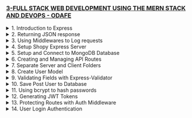 ### [3-FULL STACK WEB DEVELOPMENT USING THE MERN STACK AND DEVOPS - ODAFE](https://www.udemy.com/course/full-stack-web-development-using-the-mern-stack-and-devops/)

<details>
  <summary>1. Introduction to Express </summary>

# Initialize npm

```jsbs
npm init -y
```

# Install express

```jsbs
npm install express --save
```

# install nodemon

```jsbs
npm install nodemon --save-dev
```

### x-odafe-project/package.json:

```js
{
  "name": "x-odafe-project",
  "version": "1.0.0",
  "description": "",
  "main": "app.js",
  "scripts": {
    "dev": "nodemon app.js",
    "start": "node app.js",
    "start-server": "node server.js",
    "test": "echo \"Error: no test specified\" && exit 1"
  },
  "keywords": [],
  "author": "",
  "license": "ISC",
  "dependencies": {
    "express": "^4.18.2"
  },
  "devDependencies": {
    "nodemon": "^2.0.22"
  }
}

```

### x-odafe-project/app.js:

```js
const express = require("express");
const app = express();
const PORT = 8080;

app.get("/", (req, res) => {
  res.send("Hello World!");
});

app.listen(PORT, () => {
  console.log(`Server listening on port ${PORT}...`);
});
```

![](https://github.com/omeatai/React-Tutorial/assets/32337103/996baee6-1791-47b6-adff-bf5eb5554310)
![](https://github.com/omeatai/React-Tutorial/assets/32337103/3188767c-b7fd-4c00-954f-ec9afe9427c0)

</details>

<details>
  <summary>2. Returning JSON response </summary>

# Returning JSON response

### x-odafe-project/app.js:

```js
const express = require("express");
const app = express();
const PORT = 8080;

app.get("/", (req, res) => {
  res.status(200).send("Hello World!");
});

app.get("/test", (req, res) => {
  res.status(200).json({ msg: "This is a JSON response..." });
});

app.listen(PORT, () => {
  console.log(`Server listening on port ${PORT}...`);
});
```

![](https://github.com/omeatai/React-Tutorial/assets/32337103/792e6f99-d01b-4698-b69b-677e6c150341)
![](https://github.com/omeatai/React-Tutorial/assets/32337103/c939498e-18a1-44ea-95fa-b9243ae58fa5)

</details>

<details>
  <summary>3. Using Middlewares to Log requests </summary>

# Using Middleware to Log requests

### x-odafe-project/app.js:

```js
const express = require("express");
const app = express();
const PORT = 8080;

app.use((req, res, next) => {
  console.log(req.method, req.url, req.path, req.ip, req.headers.host);
  next();
});

app.get("/", (req, res) => {
  res.status(200).send("Hello World!");
});

app.get("/test", (req, res) => {
  res.status(200).json({ msg: "This is a JSON response..." });
});

app.listen(PORT, () => {
  console.log(`Server listening on port ${PORT}...`);
});
```

# output:

```js
// [nodemon] restarting due to changes...
// [nodemon] starting `node app.js`
// Server listening on port 8080...
// GET /test /test ::1 localhost:8080
```

![](https://github.com/omeatai/React-Tutorial/assets/32337103/1abed75a-6dc1-46cd-b33c-3480633e36a3)
![](https://github.com/omeatai/React-Tutorial/assets/32337103/f7cf903d-f9c3-4a04-ae2c-e39254b94130)

</details>

<details>
  <summary>4. Setup Shopy Express Server </summary>

# Initialize npm

```jsbs
npm init -y
```

# Initialize git

```jsbs
git init
```

# Install express, bcryptjs, jsonwebtoken, mongoose, and nodemon

```jsbs
npm i express --save
npm i bcryptjs --save
npm i jsonwebtoken --save
npm i mongoose --save
npm i nodemon --save-dev

npm i express bcryptjs jsonwebtoken mongoose --save
npm i nodemon --save-dev
```

### x-shopy-ecommerce-app/package.json:

```js
{
  "name": "x-shopy-ecommerce-app",
  "version": "1.0.0",
  "description": "",
  "main": "index.js",
  "scripts": {
    "test": "echo \"Error: no test specified\" && exit 1",
    "start": "nodemon server.js"
  },
  "keywords": [],
  "author": "",
  "license": "ISC",
  "devDependencies": {
    "nodemon": "^2.0.22"
  },
  "dependencies": {
    "bcryptjs": "^2.4.3",
    "express": "^4.18.2",
    "jsonwebtoken": "^9.0.0",
    "mongoose": "^7.2.1"
  }
}

```

### x-shopy-ecommerce-app/server.js:

```js
const express = require("express");
const app = express();
const PORT = process.env.PORT || 8000;

app.get("/", (req, res) => {
  res.send("My App is running...");
});

app.listen(PORT, () => {
  console.log(`Server is listening on ${PORT}...`);
});
```

# output:

```js
// [nodemon] restarting due to changes...
// [nodemon] starting `node server.js`
// Server is listening on 8000...
```

![](https://github.com/omeatai/React-Tutorial/assets/32337103/c183df84-952d-402c-8989-1204b70e7930)
![](https://github.com/omeatai/React-Tutorial/assets/32337103/49f92c54-3c4d-4ccd-98f4-fb483692fb1b)

</details>

<details>
  <summary>5. Setup and Connect to MongoDB Database </summary>

# Install mongoDB

```jsbs
npm install mongodb --save
```

# Connect to MongoDB

```jsbs
mongodb+srv://<username>:<password>@cluster0.qfv7ifn.mongodb.net/<dbname>?retryWrites=true&w=majority
```

```js
const { MongoClient, ServerApiVersion } = require("mongodb");
const uri =
  "mongodb+srv://<username>:<password>@cluster0.qfv7ifn.mongodb.net/?retryWrites=true&w=majority";

// Create a MongoClient with a MongoClientOptions object to set the Stable API version
const client = new MongoClient(uri, {
  serverApi: {
    version: ServerApiVersion.v1,
    strict: true,
    deprecationErrors: true,
  },
});

async function run() {
  try {
    // Connect the client to the server	(optional starting in v4.7)
    await client.connect();
    // Send a ping to confirm a successful connection
    await client.db("admin").command({ ping: 1 });
    console.log(
      "Pinged your deployment. You successfully connected to MongoDB!"
    );
  } finally {
    // Ensures that the client will close when you finish/error
    await client.close();
  }
}
run().catch(console.dir);
```

# Install Mongoose

```jsbs
npm install mongoose --save
```

# Connect to Mongoose

```js
const mongoose = require("mongoose");
mongoose.connect("mongodb://127.0.0.1:27017/test");

const Cat = mongoose.model("Cat", { name: String });

const kitty = new Cat({ name: "Zildjian" });
kitty.save().then(() => console.log("meow"));
```

### x-shopy-ecommerce-app/server.js:

```js
const express = require("express");
const app = express();
const connectDB = require("./config/db");
const PORT = process.env.PORT || 8000;

connectDB();

app.get("/", (req, res) => {
  res.send("My App is running...");
});

app.listen(PORT, () => {
  console.log(`Server is listening on ${PORT}...`);
});
```

### x-shopy-ecommerce-app/config/db.js:

```js
const mongoose = require("mongoose");
const config = require("./keys");
const db = config.mongoURI;

const connectDB = async () => {
  try {
    await mongoose.connect(db, {
      // useNewUrlParser: true,
      // useUnifiedTopology: true,
      // useCreateIndex: true,
    });
    console.log("Connected to DATABASE...");
  } catch (err) {
    console.log("Error connecting to DATABASE");
    process.exit(1);
  }
};

module.exports = connectDB;
```

### x-shopy-ecommerce-app/config/keys.js:

```js
const mongoURI =
  "mongodb+srv://<username>:<password>@cluster0.qfv7ifn.mongodb.net/<dbname>?retryWrites=true&w=majority";

module.exports = { mongoURI };
```

# run:

```jsbs
npm start
```

# output:

```js
// [nodemon] restarting due to changes...
// [nodemon] starting `node server.js`
// Server is listening on 8000...
// Connected to DATABASE...
```

![](https://github.com/omeatai/React-Tutorial/assets/32337103/08b49b29-85bb-4cee-8f79-48663746cba9)
![](https://github.com/omeatai/React-Tutorial/assets/32337103/70afedc0-759b-4e44-a248-711f19368eb6)

</details>

<details>
  <summary>6. Creating and Managing API Routes </summary>

# Creating and Managing API Routes

### x-shopy-ecommerce-app/server.js:

```js
const express = require("express");
const app = express();
const connectDB = require("./config/db");
const PORT = process.env.PORT || 8000;

//Connect to the DB
connectDB();

//Define routes and API
app.use("/api/users", require("./routes/userApi"));
app.use("/api/products", require("./routes/productApi"));

app.get("/", (req, res) => {
  res.send("My App is running...");
});

app.listen(PORT, () => {
  console.log(`Server is listening on ${PORT}...`);
});
```

### x-shopy-ecommerce-app/routes/productApi.js:

```js
const express = require("express");
const router = express.Router();

router.get("/", (req, res) => {
  res.send("Product route");
});

module.exports = router;
```

### x-shopy-ecommerce-app/routes/userApi.js:

```js
const express = require("express");
const router = express.Router();

router.get("/", (req, res) => {
  res.send("Users route");
});

module.exports = router;
```

![](https://github.com/omeatai/React-Tutorial/assets/32337103/e379fdea-e3f0-4216-b143-7667f5505a57)
![](https://github.com/omeatai/React-Tutorial/assets/32337103/2afa9402-e3bf-4af7-8388-bf7e933c935f)
![](https://github.com/omeatai/React-Tutorial/assets/32337103/027e91a2-3027-4efc-98d2-06ab4825f1bd)
![](https://github.com/omeatai/React-Tutorial/assets/32337103/991c48a9-bf7b-435b-89f3-71eec7ec8420)
![](https://github.com/omeatai/React-Tutorial/assets/32337103/fda1cbd2-a3ee-4ffd-9fb4-a289b91ea544)
![](https://github.com/omeatai/React-Tutorial/assets/32337103/cd9762c8-df54-4a4c-8f2e-db8f2653c04c)

</details>

<details>
  <summary>7. Separate Server and Client Folders </summary>

# Separate Server and Client Folders

![](https://github.com/omeatai/React-Tutorial/assets/32337103/2764623c-b162-413a-b2d8-ff40d979c4c7)

</details>

<details>
  <summary>8. Create User Model </summary>

# Mongoose Sample Model

```js
const Model = mongoose.model("Test", schema);

const doc = new Model();
doc._id instanceof mongoose.Types.ObjectId; // true
```

```js
const schema = new Schema({ _id: Number });
const Model = mongoose.model("Test", schema);

const doc = new Model();
await doc.save(); // Throws "document must have an _id before saving"

doc._id = 1;
await doc.save(); // works
```

### x-shopy-ecommerce-app/server/server.js:

```js
const express = require("express");
const app = express();
const connectDB = require("./config/db");
const PORT = process.env.PORT || 8000;

//Connect to the DB
connectDB();

//Define routes and API
app.use("/api/users", require("./routes/userApi"));
app.use("/api/products", require("./routes/productApi"));

app.get("/", (req, res) => {
  res.send("My App is running...");
});

app.listen(PORT, () => {
  console.log(`Server is listening on ${PORT}...`);
});
```

### x-shopy-ecommerce-app/server/models/User.js:

```js
const mongoose = require("mongoose");
const UserSchema = new mongoose.Schema({
  name: {
    type: String,
    required: true,
  },
  email: {
    type: String,
    required: true,
  },
  password: {
    type: String,
    required: true,
  },
  role: {
    type: String,
    default: "customer",
  },
  date: {
    type: Date,
    default: Date.now(),
  },
});

const User = mongoose.model("User", UserSchema);
module.exports = User;
```

![](https://github.com/omeatai/React-Tutorial/assets/32337103/817d08b3-2385-43a8-8dbb-118c3ccf47f0)
![](https://github.com/omeatai/React-Tutorial/assets/32337103/68380893-ad5a-4c7f-84b8-dc6d417fb248)

</details>

<details>
  <summary>9. Validating Fields with Express-Validator </summary>

# Install express validator

```jsbs
npm install express-validator --save
```

# Express Validator Sample - https://express-validator.github.io/docs/

### req.body:

- the body of the HTTP request.
- Can be any value, however objects, arrays and other JavaScript primitives work better.

### req.cookies:

- the Cookie header parsed as an object from cookie name to its value.

### req.headers:

- the headers sent along with the HTTP request.

### req.params:

- an object from name to value.
- In express.js, this is parsed from the request path and matched with route definition path.
- But it can really be anything meaningful coming from the HTTP request.

### req.query:

- the portion after the ? in the HTTP request's path, parsed as an object from query parameter name to value.

# Example URL

```jsbs
http://localhost:3000/hello?person=John //with Query Field
http://localhost:3000/hello //without Query Field
```

# Example Code

```js
const express = require("express");
const { query, matchedData, validationResult } = require("express-validator");
const app = express();

app.use(express.json());
app.get("/hello", query("person").notEmpty().escape(), (req, res) => {
  const result = validationResult(req);
  if (result.isEmpty()) {
    const data = matchedData(req);
    return res.send(`Hello, ${data.person}!`);
  }

  res.send({ errors: result.array() });
});

app.listen(3000);
```

# Without Query Field result:

```js
{
  "errors": [
    {
      "location": "query",
      "msg": "Invalid value",
      "path": "person",
      "type": "field"
    }
  ]
}
```

# With Query Field result:

```js
"Hello, John!";
```

# Custom Validation:

```js
app.post(
  "/create-user",
  body("email").custom(async (value) => {
    const user = await UserCollection.findUserByEmail(value);
    if (user) {
      throw new Error("E-mail already in use");
    }
  }),
  (req, res) => {
    // Handle the request
  }
);
```

```js
app.post(
  "/create-user",
  body("password").isLength({ min: 5 }),
  body("passwordConfirmation").custom((value, { req }) => {
    return value === req.body.password;
  }),
  (req, res) => {
    // Handle request
  }
);
```

# Allow body to be passed with requests

### x-shopy-ecommerce-app/server/server.js:

```jsbs
app.use(express.json({ extended: false })); // allow req.body
```

```js
const express = require("express");
const app = express();
const connectDB = require("./config/db");
const PORT = process.env.PORT || 8000;

//Connect to the DB
connectDB();

//Define routes and API
app.use(express.json({ extended: false })); // allow req.body
app.use("/api/users", require("./routes/userApi"));
app.use("/api/products", require("./routes/productApi"));

app.get("/", (req, res) => {
  res.send("My App is running...");
});

app.listen(PORT, () => {
  console.log(`Server is listening on ${PORT}...`);
});
```

### x-shopy-ecommerce-app/server/routes/userApi.js:

```js
const express = require("express");
const router = express.Router();
const { check, validationResult } = require("express-validator");

router.get("/", (req, res) => {
  res.send("Users route");
});

const postUserValidation = [
  check("name", "Name is required").not().isEmpty(),
  check("email", "Please enter a valid email").isEmail(),
  check(
    "password",
    "please password should have at least 5 characters"
  ).isLength({ min: 5 }),
];

router.post("/", postUserValidation, (req, res) => {
  const errors = validationResult(req);
  if (!errors.isEmpty()) {
    return res.status(400).json({ errors: errors.array() });
  }
  res.json(req.body);
});

module.exports = router;
```

![](https://github.com/omeatai/React-Tutorial/assets/32337103/ecaebdc2-23b6-4c78-b944-18e4affb5c6b)
![](https://github.com/omeatai/React-Tutorial/assets/32337103/5b5fc7c7-8e78-442c-b300-e74eafcc3e64)
![](https://github.com/omeatai/React-Tutorial/assets/32337103/b2da9650-510b-4a6d-8b8d-cf931ac8cc48)
![](https://github.com/omeatai/React-Tutorial/assets/32337103/ad8a89b5-cebb-4214-828e-2ea241663809)
![](https://github.com/omeatai/React-Tutorial/assets/32337103/18d2650b-9b32-4166-a1c1-68e0717fcf07)

</details>

<details>
  <summary>10. Save Post User to Database </summary>

# Save Post User to Database

### x-shopy-ecommerce-app/server/server.js:

```js
const express = require("express");
const app = express();
const connectDB = require("./config/db");
const PORT = process.env.PORT || 8000;

//Connect to the DB
connectDB();

//Define routes and API
app.use(express.json({ extended: false })); // allow req.body
app.use("/api/users", require("./routes/userApi"));
app.use("/api/products", require("./routes/productApi"));

app.get("/", (req, res) => {
  res.send("My App is running...");
});

app.listen(PORT, () => {
  console.log(`Server is listening on ${PORT}...`);
});
```

### x-shopy-ecommerce-app/server/routes/userApi.js:

```js
const express = require("express");
const router = express.Router();
const { check, validationResult } = require("express-validator");
const User = require("../models/User");

router.get("/", (req, res) => {
  res.send("Users route");
});

const postUserValidation = [
  check("name", "Name is required").not().isEmpty(),
  check("email", "Please enter a valid email").isEmail(),
  check(
    "password",
    "please password should have at least 5 characters"
  ).isLength({ min: 5 }),
];

router.post("/", postUserValidation, async (req, res) => {
  const errors = validationResult(req);
  if (!errors.isEmpty()) {
    return res.status(400).json({ errors: errors.array() });
  }

  //Save User to db
  try {
    const { name, email, password } = req.body;
    let user = await User.findOne({ email: email });

    if (user) {
      return res.status(400).json({ errors: { msg: "User already Exists!" } });
    }
    user = new User({ name, email, password });
    user.save();
    console.log(user);
    return res
      .status(201)
      .json({ result: req.body, message: "User created successfully" });
  } catch (err) {
    console.error(err);
    return res.status(400).json({ errors: err });
  }
});

module.exports = router;
```

# output:

```js
// [nodemon] restarting due to changes...
// [nodemon] starting `node server.js`
// Server is listening on 8000...
// Connected to DATABASE...
// {
//   name: 'Ifeanyi Omeata',
//   email: 'ifeanyi@gmail.com',
//   password: '123456',
//   role: 'customer',
//   date: 2023-05-30T13:50:33.810Z,
//   _id: new ObjectId("6475ff39e59c7b38d4b6b2e6")
// }
```

![](https://github.com/omeatai/React-Tutorial/assets/32337103/dcf6d55c-ed2b-4fbb-bc86-ca4161a2a092)
![](https://github.com/omeatai/React-Tutorial/assets/32337103/3ad5d2d9-ad06-4f7e-a1b3-97c2685bebe2)
![](https://github.com/omeatai/React-Tutorial/assets/32337103/0e64c1a1-2549-4b79-a4c9-7693e9038b78)

</details>

<details>
  <summary>11. Using bcrypt to hash passwords </summary>

# Install bcryptjs

```jsbs
npm install bcryptjs --save
```

# Encrypting(Hashing) with bcrypt - Sync

```js
const password = "romeo123";
const bcrypt = require("bcryptjs");
const salt = bcrypt.genSaltSync(10);
const hash = bcrypt.hashSync(password, salt);
// Store hash in your password DB.
```

# Encrypting(Hashing) with bcrypt - Async

```js
async () => {
  const password = "romeo123";
  const bcrypt = require("bcryptjs");
  const salt = await bcrypt.genSalt(10);
  const hash = await bcrypt.hash(password, salt);
  // Store hash in your password DB.
};
```

# To check a password

```js
async () => {
  const password = "romeo123";
  const hash = "$2a$10$Fya8LisEl1HTihZad56WpOTpPGXNfwv1SwLryXPtP1OijgzsGzjj2";
  const result = await bcrypt.compare(password, hash);
  // Check if result is true
};
```

### x-shopy-ecommerce-app/server/routes/userApi.js:

```js
const express = require("express");
const router = express.Router();
const bcrypt = require("bcryptjs");
const { check, validationResult } = require("express-validator");
const User = require("../models/User");

router.get("/", (req, res) => {
  res.send("Users route");
});

const postUserValidation = [
  check("name", "Name is required").not().isEmpty(),
  check("email", "Please enter a valid email").isEmail(),
  check(
    "password",
    "please password should have at least 5 characters"
  ).isLength({ min: 5 }),
];

router.post("/", postUserValidation, async (req, res) => {
  const errors = validationResult(req);
  if (!errors.isEmpty()) {
    return res.status(400).json({ errors: errors.array() });
  }

  //Save User to db
  try {
    const { name, email, password } = req.body;
    let user = await User.findOne({ email: email });

    if (user) {
      return res.status(400).json({ errors: { msg: "User already Exists!" } });
    }

    user = new User({ name, email, password });

    //encrypt(hash) password
    const salt = await bcrypt.genSalt(10);
    const hash = await bcrypt.hash(password, salt);
    user.password = hash;
    user.save();
    console.log(user);

    return res
      .status(201)
      .json({ result: user, message: "User created successfully" });
  } catch (err) {
    console.error(err);
    return res.status(500).json({ errors: err });
  }
});

module.exports = router;
```

![](https://github.com/omeatai/React-Tutorial/assets/32337103/d0410803-2f0f-49fb-993b-f7098e56bc17)
![](https://github.com/omeatai/React-Tutorial/assets/32337103/bd212cd6-af50-4f65-bc34-1cce431cf03b)
![](https://github.com/omeatai/React-Tutorial/assets/32337103/cfe68738-62b7-4ab0-946d-238f888f2cd0)

</details>

<details>
  <summary>12. Generating JWT Tokens </summary>

# Install jsonwebtoken

```jsbs
npm install jsonwebtoken --save
```

# Generating JWT Token

```js
const privateKey = "12345";

jwt.sign({ id: 30 }, privateKey, function (err, token) {
  console.log(token);
});
```

# Verifying JWT token

```js
const privateKey = "12345";

jwt.verify(token, privateKey, function (err, decoded) {
  console.log(decoded.id); // 30
});
```

### x-shopy-ecommerce-app/server/config/keys.js:

```js
const mongoURI =
  "mongodb+srv://<username>:<password>@cluster0.qfv7ifn.mongodb.net/?retryWrites=true&w=majority";
const privateKey = "************";

module.exports = { mongoURI, privateKey };
```

### x-shopy-ecommerce-app/server/routes/userApi.js:

```jsbs
//generate token with payload
jwt.sign(
  payload,
  config.privateKey,
  {
    expiresIn: "1d", //3600 * 24
  },
  (err, token) => {
    if (err) {
      throw err;
    }
    return res.status(201).json({ token, msg: "User created successfully" });
  }
);
```

```js
const express = require("express");
const router = express.Router();
const { check, validationResult } = require("express-validator");
const bcrypt = require("bcryptjs");
const User = require("../models/User");
const jwt = require("jsonwebtoken");
const config = require("../config/keys");

router.get("/", (req, res) => {
  res.send("Users route");
});

const postUserValidation = [
  check("name", "Name is required").not().isEmpty(),
  check("email", "Please enter a valid email").isEmail(),
  check(
    "password",
    "please password should have at least 5 characters"
  ).isLength({ min: 5 }),
];

router.post("/", postUserValidation, async (req, res) => {
  const errors = validationResult(req);
  if (!errors.isEmpty()) {
    return res.status(400).json({ errors: errors.array() });
  }

  //Save User to db
  try {
    const { name, email, password } = req.body;
    let user = await User.findOne({ email: email });

    if (user) {
      return res.status(400).json({ errors: { msg: "User already Exists!" } });
    }

    user = new User({ name, email, password });

    //encrypt password
    const salt = await bcrypt.genSalt(10);
    const hash = await bcrypt.hash(password, salt);
    user.password = hash;
    user.save();

    const payload = {
      user: {
        id: user.id,
        username: user.name,
      },
    };

    //generate token with payload
    jwt.sign(
      payload,
      config.privateKey,
      {
        expiresIn: "1d", //3600 * 24
      },
      (err, token) => {
        if (err) {
          throw err;
        }
        return res
          .status(201)
          .json({ token, msg: "User created successfully" });
      }
    );
  } catch (err) {
    console.error(err);
    return res.status(500).json({ errors: `Error creating user...${err}` });
  }
});

module.exports = router;
```

![](https://github.com/omeatai/React-Tutorial/assets/32337103/c10bd937-65d5-4211-970d-43a1dbd7240c)
![](https://github.com/omeatai/React-Tutorial/assets/32337103/38dd0f56-d711-4181-b4c7-7ece57891f44)
![](https://github.com/omeatai/React-Tutorial/assets/32337103/c0723707-1ae2-4dd2-8b68-c0ee18f1fe21)
![](https://github.com/omeatai/React-Tutorial/assets/32337103/3423af91-67b0-4448-860e-a7e18d4a2ff7)

</details>

<details>
  <summary>13. Protecting Routes with Auth Middleware </summary>

# Protecting Routes with Auth Middleware

### x-shopy-ecommerce-app/server/server.js:

```js
const express = require("express");
const app = express();
const connectDB = require("./config/db");
const PORT = process.env.PORT || 8000;

//Connect to the DB
connectDB();

//Define routes and API
app.use(express.json({ extended: false })); // allow req.body
app.use("/api/users", require("./routes/userApi"));
app.use("/api/products", require("./routes/productApi"));
app.use("/api/auth", require("./routes/authApi"));

app.get("/", (req, res) => {
  res.send("My App is running...");
});

app.listen(PORT, () => {
  console.log(`Server is listening on ${PORT}...`);
});
```

### x-shopy-ecommerce-app/server/routes/authApi.js:

```js
const express = require("express");
const router = express.Router();
const auth = require("../middlewares/authMiddleware");
const User = require("../models/User");

router.get("/", auth, async (req, res) => {
  try {
    console.log(req.user);
    const user = await User.findById(req.user.id).select("-password");
    console.log(user);
    res.json(user);
  } catch (err) {
    if (err) {
      console.error(err.message);
      throw err;
    }
  }
  res.send("Auth route");
});

module.exports = router;
```

### x-shopy-ecommerce-app/server/middlewares/authMiddleware.js:

```js
const jwt = require("jsonwebtoken");
const config = require("../config/keys");

module.exports = function (req, res, next) {
  //get the token from the header if present
  // const token = req.headers["x-access-token"] || req.headers["authorization"];
  const token = req.header("x-auth-token");

  if (!token) {
    return res.status(401).json({ msg: "Access Denied. No Token provided." });
  }

  try {
    //if can verify the token, set req.user and pass to next middleware
    const decoded = jwt.verify(token, config.privateKey);
    console.log(decoded);
    req.user = decoded.user;
    next();
  } catch (err) {
    //if invalid token
    console.error(err);
    res.status(401).json({ msg: `Invalid Token. ${err.message}` });
  }
};
```

![](https://github.com/omeatai/React-Tutorial/assets/32337103/88e605b8-6a81-47cd-821f-d6cec971fb86)
![](https://github.com/omeatai/React-Tutorial/assets/32337103/14e71b0e-c16d-4cde-9123-501d172736c5)
![](https://github.com/omeatai/React-Tutorial/assets/32337103/0c899d2c-a716-469c-8e25-1249c2161e46)
![](https://github.com/omeatai/React-Tutorial/assets/32337103/19127274-a9eb-40c9-9c8a-949c598ece2e)
![](https://github.com/omeatai/React-Tutorial/assets/32337103/b22c6622-2988-454e-ba68-6e578799e361)
![](https://github.com/omeatai/React-Tutorial/assets/32337103/5cf7e07e-22e6-4bb0-a5f2-ea786e22faf2)
![](https://github.com/omeatai/React-Tutorial/assets/32337103/99d59799-1786-48ea-b488-fe39d9254464)

</details>

<details>
  <summary>14. User Login Authentication </summary>

# User Login Authentication

### x-shopy-ecommerce-app/server/server.js:

```js

```

```js

```

```js

```

```js

```

```js

```

```js

```

```js

```

```js

```

```js

```

```js

```

```js

```

```js

```

```js

```

```js

```

```js

```

```js

```

```js

```

```js

```

```js

```

```js

```

```js

```

```js

```

```js

```

```js

```

```js

```

```js

```

```js

```

```js

```

```js

```

```js

```

```js

```

```js

```

```js

```

```js

```

```js

```

```js

```

```js

```

```js

```

```js

```

```js

```

```js

```

```js

```

```js

```

```js

```

```js

```

```js

```

```js

```

```js

```

```js

```

```js

```

```js

```

```js

```

```js

```

```js

```

```js

```

```js

```

```js

```

```js

```

```js

```

```js

```

```js

```

```js

```

```js

```

```js

```

```js

```

```js

```

```js

```

```js

```

```js

```

```js

```

```js

```

```js

```

```js

```

```js

```

```js

```

```js

```

```js

```

```js

```

```js

```

```js

```

```js

```

```js

```

```js

```

```js

```

```js

```

```js

```

```js

```

```js

```

```js

```

```js

```

```js

```

```js

```

```js

```

```js

```

```js

```

```js

```

```js

```

```js

```

```js

```

```js

```

```js

```

```js

```

```js

```

```js

```

```js

```

</details>
